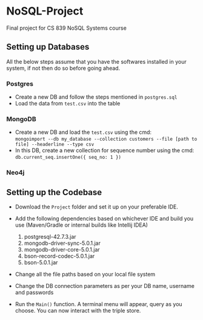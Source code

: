 # NoSQL-Project
Final project for CS 839 NoSQL Systems course

## Setting up Databases

All the below steps assume that you have the softwares installed in your system, if not then do so before going ahead.

### Postgres
- Create a new DB and follow the steps mentioned in `postgres.sql`
- Load the data from `test.csv` into the table


### MongoDB
- Create a new DB and load the `test.csv` using the cmd: \
  `mongoimport --db my_database --collection customers --file [path to file] --headerline --type csv`
- In this DB, create a new collection for sequence number using the cmd: `db.current_seq.insertOne({ seq_no: 1 })`

### Neo4j

## Setting up the Codebase
- Download the `Project` folder and set it up on your preferable IDE.
- Add the following dependencies based on whichever IDE and build you use (Maven/Gradle or internal builds like Intellij IDEA) 
  1. postgresql-42.7.3.jar
  2. mongodb-driver-sync-5.0.1.jar
  3. mongodb-driver-core-5.0.1.jar
  4. bson-record-codec-5.0.1.jar
  5. bson-5.0.1.jar

- Change all the file paths based on your local file system
- Change the DB connection parameters as per your DB name, username and passwords
- Run the `Main()` function. A terminal menu will appear, query as you choose. You can now interact with the triple store.





